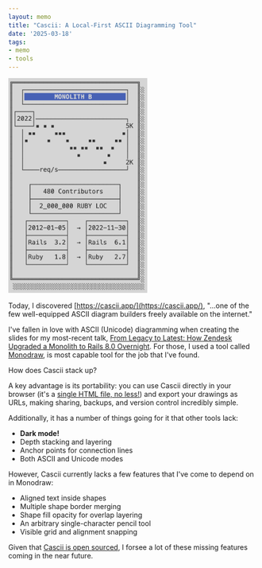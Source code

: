```yaml
---
layout: memo
title: "Cascii: A Local-First ASCII Diagramming Tool"
date: '2025-03-18'
tags:
- memo
- tools
---
```


<img src="/assets/images/memos/monolith_b_ascii_diagram.png" style="max-width:280px" alt="ASCII diagram from my talk, 'From Legacy to Latest: How Zendesk Upgraded a Monolith to Rails 8.0 Overnight' created using Monodraw and Keynote">


Today, I discovered [https://cascii.app/](https://cascii.app/), "...one of the few well-equipped ASCII diagram builders freely available on the internet."

I've fallen in love with ASCII (Unicode) diagramming when creating the slides for my most-recent talk, [From Legacy to Latest: How Zendesk Upgraded a Monolith to Rails 8.0 Overnight](https://www.youtube.com/watch?v=kgVgcNtN5mc). For those, I used a tool called [Monodraw](https://monodraw.helftone.com/), is most capable tool for the job that I've found.

How does Cascii stack up?

A key advantage is its portability: you can use Cascii directly in your browser (it's a [single HTML file, no less!](https://github.com/casparwylie/cascii-core/blob/main/cascii.html)) and export your drawings as URLs, making sharing, backups, and version control incredibly simple.

Additionally, it has a number of things going for it that other tools lack:

* **Dark mode!**
* Depth stacking and layering
* Anchor points for connection lines
* Both ASCII and Unicode modes

However, Cascii currently lacks a few features that I've come to depend on in Monodraw:

* Aligned text inside shapes
* Multiple shape border merging
* Shape fill opacity for overlap layering
* An arbitrary single-character pencil tool
* Visible grid and alignment snapping

Given that [Cascii is open sourced](https://github.com/casparwylie/cascii-core/), I forsee a lot of these missing features coming in the near future.
